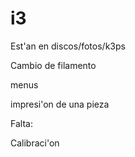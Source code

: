 # i3

Est'an en discos/fotos/k3ps

Cambio de filamento

menus

impresi'on de una pieza


Falta:

Calibraci'on
